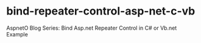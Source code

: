 # bind-repeater-control-asp-net-c-vb
AspnetO Blog Series: Bind Asp.net Repeater Control in C# or Vb.net Example
